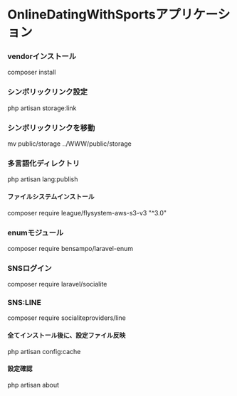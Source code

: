 # OnlineDatingWithSportsアプリケーション

### vendorインストール

composer install

### シンボリックリンク設定

php artisan storage:link

### シンボリックリンクを移動

mv public/storage ../WWW/public/storage

### 多言語化ディレクトリ

php artisan lang:publish

#### ファイルシステムインストール

composer require league/flysystem-aws-s3-v3 "^3.0"

### enumモジュール

composer require bensampo/laravel-enum

### SNSログイン

composer require laravel/socialite

### SNS:LINE

composer require socialiteproviders/line

#### 全てインストール後に、設定ファイル反映

php artisan config:cache

#### 設定確認

php artisan about
